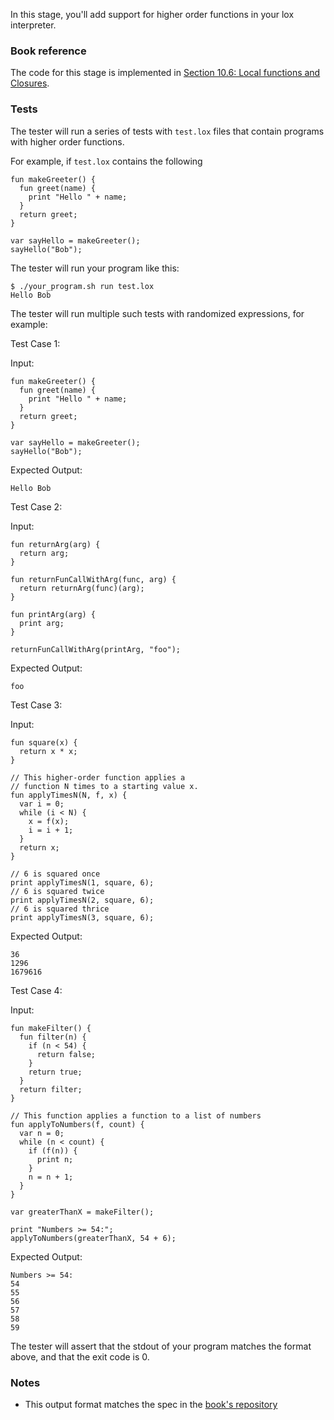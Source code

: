 In this stage, you'll add support for higher order functions in your lox interpreter.

### Book reference

The code for this stage is implemented in [Section 10.6: Local functions and Closures](https://craftinginterpreters.com/functions.html#local-functions-and-closures).

### Tests

The tester will run a series of tests with `test.lox` files that contain programs with higher order functions.

For example, if `test.lox` contains the following

```
fun makeGreeter() {
  fun greet(name) {
    print "Hello " + name;
  }
  return greet;
}

var sayHello = makeGreeter();
sayHello("Bob");
```

The tester will run your program like this:

```
$ ./your_program.sh run test.lox
Hello Bob
```

The tester will run multiple such tests with randomized expressions, for example:

Test Case 1:

Input:

```
fun makeGreeter() {
  fun greet(name) {
    print "Hello " + name;
  }
  return greet;
}

var sayHello = makeGreeter();
sayHello("Bob");
```

Expected Output:

```
Hello Bob
```

Test Case 2:

Input:

```
fun returnArg(arg) {
  return arg;
}

fun returnFunCallWithArg(func, arg) {
  return returnArg(func)(arg);
}

fun printArg(arg) {
  print arg;
}

returnFunCallWithArg(printArg, "foo");
```

Expected Output:

```
foo
```

Test Case 3:

Input:

```
fun square(x) {
  return x * x;
}

// This higher-order function applies a
// function N times to a starting value x.
fun applyTimesN(N, f, x) {
  var i = 0;
  while (i < N) {
    x = f(x);
    i = i + 1;
  }
  return x;
}

// 6 is squared once
print applyTimesN(1, square, 6);
// 6 is squared twice
print applyTimesN(2, square, 6);
// 6 is squared thrice
print applyTimesN(3, square, 6);
```

Expected Output:

```
36
1296
1679616
```

Test Case 4:

Input:

```
fun makeFilter() {
  fun filter(n) {
    if (n < 54) {
      return false;
    }
    return true;
  }
  return filter;
}

// This function applies a function to a list of numbers
fun applyToNumbers(f, count) {
  var n = 0;
  while (n < count) {
    if (f(n)) {
      print n;
    }
    n = n + 1;
  }
}

var greaterThanX = makeFilter();

print "Numbers >= 54:";
applyToNumbers(greaterThanX, 54 + 6);
```

Expected Output:

```
Numbers >= 54:
54
55
56
57
58
59
```

The tester will assert that the stdout of your program matches the format above, and that the exit code is 0.

### Notes

- This output format matches the spec in the [book's repository](https://github.com/munificent/craftinginterpreters/blob/4a840f70f69c6ddd17cfef4f6964f8e1bcd8c3d4/test/function/local_recursion.lox)